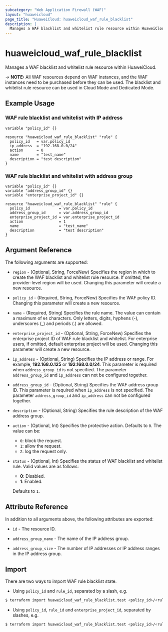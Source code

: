 ```yaml
---
subcategory: "Web Application Firewall (WAF)"
layout: "huaweicloud"
page_title: "HuaweiCloud: huaweicloud_waf_rule_blacklist"
description: |
  Manages a WAF blacklist and whitelist rule resource within HuaweiCloud.
---
```


# huaweicloud_waf_rule_blacklist

Manages a WAF blacklist and whitelist rule resource within HuaweiCloud.

-> **NOTE:** All WAF resources depend on WAF instances, and the WAF instances need to be purchased before they can be
used. The blacklist and whitelist rule resource can be used in Cloud Mode and Dedicated Mode.

## Example Usage

### WAF rule blacklist and whitelist with IP address

```hcl
variable "policy_id" {}

resource "huaweicloud_waf_rule_blacklist" "rule" {
  policy_id   = var.policy_id
  ip_address  = "192.168.0.0/24"
  action      = 0
  name        = "test_name"
  description = "test description"
}
```

### WAF rule blacklist and whitelist with address group

```hcl
variable "policy_id" {}
variable "address_group_id" {}
variable "enterprise_project_id" {}

resource "huaweicloud_waf_rule_blacklist" "rule" {
  policy_id             = var.policy_id
  address_group_id      = var.address_group_id
  enterprise_project_id = var.enterprise_project_id
  action                = 1
  name                  = "test_name"
  description           = "test description"
}
```

## Argument Reference

The following arguments are supported:

* `region` - (Optional, String, ForceNew) Specifies the region in which to create the WAF blacklist and whitelist rule resource.
  If omitted, the provider-level region will be used. Changing this parameter will create a new resource.

* `policy_id` - (Required, String, ForceNew) Specifies the WAF policy ID. Changing this parameter will create a new resource.

* `name` - (Required, String) Specifies the rule name. The value can contain a maximum of `64` characters.
  Only letters, digits, hyphens (-), underscores (_) and periods (.) are allowed.

* `enterprise_project_id` - (Optional, String, ForceNew) Specifies the enterprise project ID of WAF rule blacklist
  and whitelist. For enterprise users, if omitted, default enterprise project will be used.
  Changing this parameter will create a new resource.

* `ip_address` - (Optional, String) Specifies the IP address or range. For example, **192.168.0.125** or **192.168.0.0/24**.
  This parameter is required when `address_group_id` is not specified. The parameter `address_group_id` and `ip_address`
  can not be configured together.

* `address_group_id` - (Optional, String) Specifies the WAF address group ID.
  This parameter is required when `ip_address` is not specified. The parameter `address_group_id` and `ip_address`
  can not be configured together.

* `description` - (Optional, String) Specifies the rule description of the WAF address group.

* `action` - (Optional, Int) Specifies the protective action. Defaults to `0`. The value can be:
  + `0`: block the request.
  + `1`: allow the request.
  + `2`: log the request only.

* `status` - (Optional, Int) Specifies the status of WAF blacklist and whitelist rule.
  Valid values are as follows:
  + **0**: Disabled.
  + **1**: Enabled.

  Defaults to `1`.

## Attribute Reference

In addition to all arguments above, the following attributes are exported:

* `id` - The resource ID.

* `address_group_name` - The name of the IP address group.

* `address_group_size` - The number of IP addresses or IP address ranges in the IP address group.

## Import

There are two ways to import WAF rule blacklist state.

* Using `policy_id` and `rule_id`, separated by a slash, e.g.

```bash
$ terraform import huaweicloud_waf_rule_blacklist.test <policy_id>/<rule_id>
```

* Using `policy_id`, `rule_id` and `enterprise_project_id`, separated by slashes, e.g.

```bash
$ terraform import huaweicloud_waf_rule_blacklist.test <policy_id>/<rule_id>/<enterprise_project_id>
```
